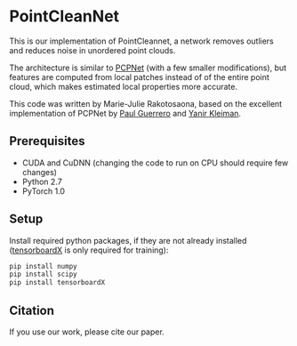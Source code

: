 # PointCleanNet
This is our implementation of PointCleannet, a network removes outliers and reduces noise in unordered point clouds.

The architecture is similar to [PCPNet](http://geometry.cs.ucl.ac.uk/projects/2018/pcpnet/) (with a few smaller modifications),
but features are computed from local patches instead of of the entire point cloud,
which makes estimated local properties more accurate.

This code was written by Marie-Julie Rakotosaona, based on the excellent implementation of PCPNet by [Paul Guerrero](https://paulguerrero.github.io) and [Yanir Kleiman](https://www.cs.tau.ac.il/~yanirk/).

## Prerequisites
* CUDA and CuDNN (changing the code to run on CPU should require few changes)
* Python 2.7
* PyTorch 1.0

## Setup
Install required python packages, if they are not already installed ([tensorboardX](https://github.com/lanpa/tensorboard-pytorch) is only required for training):
``` bash
pip install numpy
pip install scipy
pip install tensorboardX
```
## Citation
If you use our work, please cite our paper.
